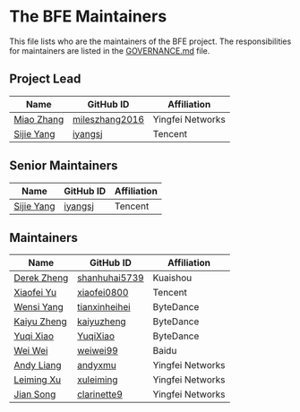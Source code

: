 # The BFE Maintainers

This file lists who are the maintainers of the BFE project. The responsibilities for maintainers are listed in the [GOVERNANCE.md](GOVERNANCE.md) file.

## Project Lead

| Name | GitHub ID | Affiliation |
| ---- | --------- | ----------- |
| [Miao Zhang](mailto:zhangmiao@yf-networks.com) | [mileszhang2016](https://github.com/mileszhang2016) | Yingfei Networks |
| [Sijie Yang](mailto:iyangsj@gmail.com)   | [iyangsj](https://github.com/iyangsj) | Tencent |

## Senior Maintainers

| Name | GitHub ID | Affiliation |
| ---- | --------- | ----------- |
| [Sijie Yang](mailto:iyangsj@gmail.com)   | [iyangsj](https://github.com/iyangsj) | Tencent |

## Maintainers

| Name | GitHub ID | Affiliation |
| ---- | --------- | ----------- |
| [Derek Zheng](mailto:shanhu5739@gmail.com) | [shanhuhai5739](https://github.com/shanhuhai5739) | Kuaishou |
| [Xiaofei Yu](mailto:nemo_00o@hotmail.com) | [xiaofei0800](https://github.com/xiaofei0800) | Tencent |
| [Wensi Yang](mailto:tianxinheihei@gmail.com) | [tianxinheihei](https://github.com/tianxinheihei) | ByteDance |
| [Kaiyu Zheng](mailto:412674752@qq.com) | [kaiyuzheng](https://github.com/kaiyuzheng) | ByteDance |
| [Yuqi Xiao](mailto:xiao19910705@163.com) | [YuqiXiao](https://github.com/YuqiXiao) | ByteDance |
| [Wei Wei](mailto:ww990114@gmail.com) | [weiwei99](https://github.com/weiwei99) | Baidu |
| [Andy Liang](mailto:lianglei@yf-networks.com) | [andyxmu](https://github.com/andyxmu) | Yingfei Networks |
| [Leiming Xu](mailto:xuleiming@yf-networks.com) | [xuleiming](https://github.com/xuleiming) | Yingfei Networks |
| [Jian Song](mailto:songjian@yf-networks.com) | [clarinette9](https://github.com/clarinette9) | Yingfei Networks |

